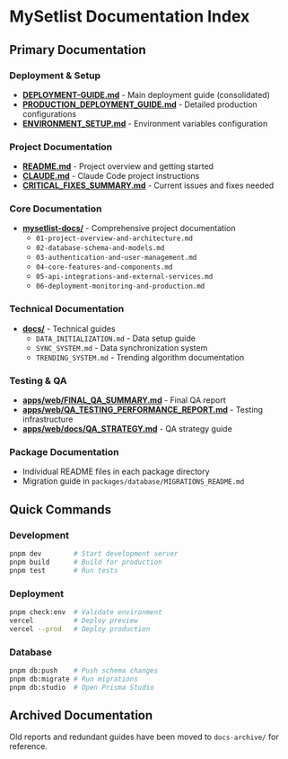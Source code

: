 # MySetlist Documentation Index

## Primary Documentation

### Deployment & Setup
- **[DEPLOYMENT-GUIDE.md](./DEPLOYMENT-GUIDE.md)** - Main deployment guide (consolidated)
- **[PRODUCTION_DEPLOYMENT_GUIDE.md](./PRODUCTION_DEPLOYMENT_GUIDE.md)** - Detailed production configurations
- **[ENVIRONMENT_SETUP.md](./ENVIRONMENT_SETUP.md)** - Environment variables configuration

### Project Documentation
- **[README.md](./README.md)** - Project overview and getting started
- **[CLAUDE.md](./CLAUDE.md)** - Claude Code project instructions
- **[CRITICAL_FIXES_SUMMARY.md](./CRITICAL_FIXES_SUMMARY.md)** - Current issues and fixes needed

### Core Documentation
- **[mysetlist-docs/](./mysetlist-docs/)** - Comprehensive project documentation
  - `01-project-overview-and-architecture.md`
  - `02-database-schema-and-models.md`
  - `03-authentication-and-user-management.md`
  - `04-core-features-and-components.md`
  - `05-api-integrations-and-external-services.md`
  - `06-deployment-monitoring-and-production.md`

### Technical Documentation
- **[docs/](./docs/)** - Technical guides
  - `DATA_INITIALIZATION.md` - Data setup guide
  - `SYNC_SYSTEM.md` - Data synchronization system
  - `TRENDING_SYSTEM.md` - Trending algorithm documentation

### Testing & QA
- **[apps/web/FINAL_QA_SUMMARY.md](./apps/web/FINAL_QA_SUMMARY.md)** - Final QA report
- **[apps/web/QA_TESTING_PERFORMANCE_REPORT.md](./apps/web/QA_TESTING_PERFORMANCE_REPORT.md)** - Testing infrastructure
- **[apps/web/docs/QA_STRATEGY.md](./apps/web/docs/QA_STRATEGY.md)** - QA strategy guide

### Package Documentation
- Individual README files in each package directory
- Migration guide in `packages/database/MIGRATIONS_README.md`

## Quick Commands

### Development
```bash
pnpm dev        # Start development server
pnpm build      # Build for production
pnpm test       # Run tests
```

### Deployment
```bash
pnpm check:env  # Validate environment
vercel          # Deploy preview
vercel --prod   # Deploy production
```

### Database
```bash
pnpm db:push    # Push schema changes
pnpm db:migrate # Run migrations
pnpm db:studio  # Open Prisma Studio
```

## Archived Documentation
Old reports and redundant guides have been moved to `docs-archive/` for reference.